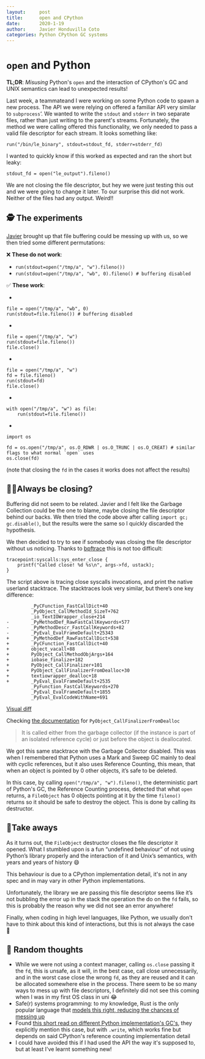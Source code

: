 ```yaml
---
layout:     post
title:      open and CPython
date:       2020-1-19
author:     Javier Honduvilla Coto
categories: Python CPython GC systems
---
```


# `open` and Python
**TL;DR**: _Misusing_ Python's `open` and the interaction of CPython's GC and UNIX semantics can lead to unexpected results!

Last week, a teammateand I were working on some Python code to spawn a new process. The API we were relying on offered a familiar API very similar to `subprocess`‘. We wanted to write the `stdout` and `stderr` in two separate files, rather than just writing to the parent's streams. Fortunately, the method we were calling offered this functionality, we only needed to pass a valid file descriptor for each stream. It looks something like:

`run("/bin/le_binary", stdout=stdout_fd, stderr=stderr_fd)`

I wanted to quickly know if this worked as expected and ran the short but leaky:

`stdout_fd = open("le_output").fileno()`

We are not closing the file descriptor, but hey we were just testing this out and we were going to change it later. To our surprise this did not work. Neither of the files had any output. Weird!!

## 🕵 The experiments

[Javier](https://www.linkedin.com/in/jjmaestro) brought up that file buffering could be messing up with us, so we then tried some different permutations:

❌ **These do not work**:
- ```run(stdout=open("/tmp/a", "w").fileno())```
- ```run(stdout=open("/tmp/a", "wb", 0).fileno() # buffering disabled```

✅ **These work**:

-
```
file = open("/tmp/a", "wb", 0)
run(stdout=file.fileno()) # buffering disabled
```
-
```
file = open("/tmp/a", "w")
run(stdout=file.fileno())
file.close()
```
-
```
file = open("/tmp/a", "w")
fd = file.fileno()
run(stdout=fd)
file.close()
```
-
```
with open("/tmp/a", "w") as file:
    run(stdout=file.fileno())
```
-
```
import os

fd = os.open("/tmp/a", os.O_RDWR | os.O_TRUNC | os.O_CREAT) # similar flags to what normal `open` uses
os.close(fd)
```
(note that closing the `fd` in the cases it works does not affect the results)

## 🙅🏻Always be closing?

Buffering did not seem to be related. Javier and I felt like the Garbage Collection could be the one to blame, maybe closing the file descriptor behind our backs. We then tried the code above after calling `import gc; gc.disable()`, but the results were the same so I quickly discarded the hypothesis.

We then decided to try to see if somebody was closing the file descriptor without us noticing. Thanks to [bpftrace](https://github.com/iovisor/bpftrace) this is not too difficult:

```
tracepoint:syscalls:sys_enter_close {
    printf("Called close! %d %s\n", args->fd, ustack);
}
```

The script above is tracing close syscalls invocations, and print the native userland stacktrace. The stacktraces look very similar, but there’s one key difference:

```
         _PyCFunction_FastCallDict+40
         _PyObject_CallMethodId_SizeT+762
         _io_TextIOWrapper_close+214
-        _PyMethodDef_RawFastCallKeywords+577
-        _PyMethodDescr_FastCallKeywords+82
-        _PyEval_EvalFrameDefault+25343
+        _PyMethodDef_RawFastCallDict+538
+        _PyCFunction_FastCallDict+40
+        object_vacall+88
+        PyObject_CallMethodObjArgs+164
+        iobase_finalize+182
+        PyObject_CallFinalizer+101
+        PyObject_CallFinalizerFromDealloc+30
+        textiowrapper_dealloc+18
+        _PyEval_EvalFrameDefault+2535
         _PyFunction_FastCallKeywords+270
         _PyEval_EvalFrameDefault+1855
         _PyEval_EvalCodeWithName+691
```

[Visual diff](/images/cpython_close_diff.png)

Checking [the documentation](https://docs.python.org/3/c-api/typeobj.html?highlight=tp_finalize#c.PyTypeObject.tp_finalize) for `PyObject_CallFinalizerFromDealloc`

> It is called either from the garbage collector (if the instance is part of an isolated reference cycle) or just before the object is deallocated.

We got this same stacktrace with the  Garbage Collector disabled. This was when I remembered that Python uses a Mark and Sweep GC mainly to deal with cyclic references, but it also uses Reference Counting, this mean, that when an object is pointed by 0 other objects, it’s safe to be deleted.

In this case, by calling `open("/tmp/a", "w").fileno()`, the deterministic part of Python's GC, the Reference Counting process, detected that what `open` returns, a `FileObject` has 0 objects pointing at it by the time `fileno()` returns so it should be safe to destroy the object. This is done by calling its destructor.

## 🎍Take aways
As it turns out, the `FileObject` destructor closes the file descriptor it opened. What I stumbled upon is a fun “undefined behaviour” of not using Python’s library properly and the interaction of it and Unix’s semantics, with years and years of history 😄

This behaviour is due to a CPython implementation detail, it's not in any spec and in may vary in other Python implementations.

Unfortunately, the library we are passing this file descriptor seems like it’s not bubbling the error up in the stack the operation the do on the `fd` fails, so this is probably the reason why we did not see an error anywhere!

Finally, when coding in high level languages, like Python, we usually don't have to think about this kind of interactions, but this is not always the case 🙂

## 🔦 Random thoughts
* While we were not using a context manager, calling `os.close` passing it the `fd`, this is unsafe, as it will, in the best case, call close unnecessarily, and in the worst case close the wrong `fd`, as they are reused and it can be allocated somewhere else in the process. There seem to be so many ways to mess up with file descriptors, I definitely did not see this coming when I was in my first OS class in uni 😂
* Safe(r) systems programming: to my knowledge, Rust is the only popular language that [models this right, reducing the chances of messing up](https://play.rust-lang.org/?version=stable&mode=debug&edition=2018&gist=b3aaae4358b5cdedd7c26e29b884315a)
* Found [this short read on different Python implementation's GC's](https://pdfs.semanticscholar.org/ed0a/1cdf9bb639084e80794b9e5a95fa616bb848.pdf), they explicitly mention this case, but with `.write`, which works fine but depends on said CPython's reference counting implementation detail
* I could have avoided this if I had used the API the way it's supposed to, but at least I've learnt something new!
